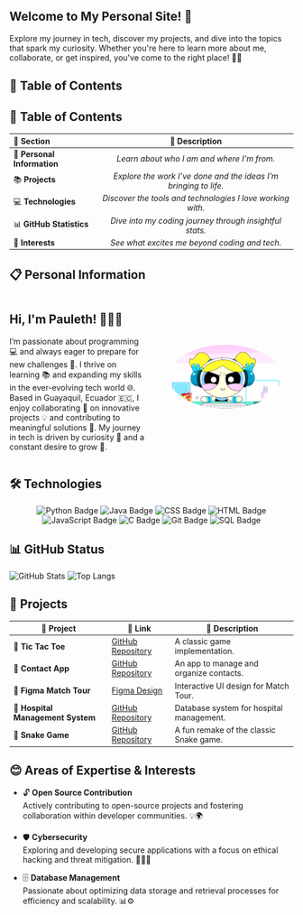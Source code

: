 ## Welcome to My Personal Site! 🌟

Explore my journey in tech, discover my projects, and dive into the topics that spark my curiosity. Whether you're here to learn more about me, collaborate, or get inspired, you've come to the right place! 🚀💡

## 📌 Table of Contents  

## 📌 Table of Contents  

| 🔖 Section                | 📝 Description                                                                     |
|:--------------------------|:----------------------------------------------------------------------------------:|
| 🧑 **Personal Information** | *Learn about who I am and where I'm from.*                                        |
| 📚 **Projects**           | *Explore the work I’ve done and the ideas I’m bringing to life.*                  |
| 💻 **Technologies**       | *Discover the tools and technologies I love working with.*                        |
| 📊 **GitHub Statistics**  | *Dive into my coding journey through insightful stats.*                           |
| 💙 **Interests**          | *See what excites me beyond coding and tech.*                                     |



## 📋 Personal Information
<div style="display: grid; grid-template-columns: 1fr 1fr; align-items: center; gap: 20px;">
  
  <!-- Texto -->
  <div>
    <h2>Hi, I'm Pauleth! 👩‍💻✨</h2>
    <p>
      I’m passionate about programming 💻 and always eager to prepare for new challenges 🚀.  
      I thrive on learning 📚 and expanding my skills in the ever-evolving tech world 🌐.  
      Based in Guayaquil, Ecuador 🇪🇨, I enjoy collaborating 🤝 on innovative projects 💡  
      and contributing to meaningful solutions 🌟.  
      My journey in tech is driven by curiosity 🧐 and a constant desire to grow 🌱.  
    </p>
  </div>
  
  <!-- Imagen -->
  <div style="text-align: center;">
    <img src="Lindinha_programadora.gif" alt="Pauleth's photo" width="200" style="border-radius: 50%;">
  </div>
  
</div>

## 🛠️ Technologies

<div align="center">
    <img src="https://img.shields.io/badge/-Python-3776AB?style=flat-square&logo=python&logoColor=white" alt="Python Badge">
    <img src="https://img.shields.io/badge/-Java-007396?style=flat-square&logo=java&logoColor=white" alt="Java Badge">
    <img src="https://img.shields.io/badge/-CSS-1572B6?style=flat-square&logo=css3&logoColor=white" alt="CSS Badge">
    <img src="https://img.shields.io/badge/-HTML-E34F26?style=flat-square&logo=html5&logoColor=white" alt="HTML Badge">
    <img src="https://img.shields.io/badge/-JavaScript-F7DF1E?style=flat-square&logo=javascript&logoColor=black" alt="JavaScript Badge">
    <img src="https://img.shields.io/badge/-C-A8B9CC?style=flat-square&logo=c&logoColor=white" alt="C Badge">
    <img src="https://img.shields.io/badge/-Git-F05032?style=flat-square&logo=git&logoColor=white" alt="Git Badge">
    <img src="https://img.shields.io/badge/-SQL-4479A1?style=flat-square&logo=postgresql&logoColor=white" alt="SQL Badge">
</div>

## 📊 GitHub Status  

![GitHub Stats](https://github-readme-stats.vercel.app/api?username=paulethTandazo&theme=white&hide_border=false&include_all_commits=true&count_private=true)
![Top Langs](https://github-readme-stats.vercel.app/api/top-langs/?username=paulethTandazo&theme=white&hide_border=false&include_all_commits=false&count_private=false&layout=compact) 

## 🌟 Projects

| 🚀 **Project**                            | 🔗 **Link**                                                                                                   | 📄 **Description**                       |
|-------------------------------------------|---------------------------------------------------------------------------------------------------------------|-------------------------------------------|
| 🎲 **Tic Tac Toe**                        | [GitHub Repository](https://github.com/MichaelJimenezC/proyecto2.git)                                         | A classic game implementation.            |
| 📱 **Contact App**                        | [GitHub Repository](https://github.com/MichaelJimenezC/estructuras.git)                                       | An app to manage and organize contacts.   |
| 🎨 **Figma Match Tour**                   | [Figma Design](https://www.figma.com/file/5PEj8l68ZFUGuCGjyx1U1v/MatchTour?type=design&node-id=1354%3A2&mdee) | Interactive UI design for Match Tour.    |
| 🏥 **Hospital Management System**         | [GitHub Repository](https://github.com/paulethTandazo/Bases_Hospital_G3.git)                                  | Database system for hospital management. |
| 🐍 **Snake Game**                         | [GitHub Repository](https://github.com/paulethTandazo/Snake_Kokoa.git)                                        | A fun remake of the classic Snake game.   |

## 😊 Areas of Expertise & Interests  

- 🔓 **Open Source Contribution**  
  Actively contributing to open-source projects and fostering collaboration within developer communities. 💡🌍  

- 🛡️ **Cybersecurity**  
  Exploring and developing secure applications with a focus on ethical hacking and threat mitigation. 🕵️‍♂️🔐  

- 🗄️ **Database Management**  
  Passionate about optimizing data storage and retrieval processes for efficiency and scalability. 📊⚙️  


